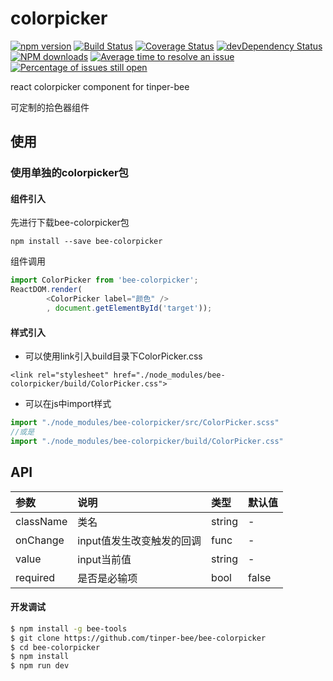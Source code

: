 # colorpicker

[![npm version](https://img.shields.io/npm/v/bee-colorpicker.svg)](https://www.npmjs.com/package/bee-colorpicker)
[![Build Status](https://img.shields.io/travis/tinper-bee/bee-colorpicker/master.svg)](https://travis-ci.org/tinper-bee/bee-colorpicker)
[![Coverage Status](https://coveralls.io/repos/github/tinper-bee/bee-colorpicker/badge.svg?branch=master)](https://coveralls.io/github/tinper-bee/bee-colorpicker?branch=master)
[![devDependency Status](https://img.shields.io/david/dev/tinper-bee/bee-colorpicker.svg)](https://david-dm.org/tinper-bee/bee-colorpicker#info=devDependencies)
[![NPM downloads](http://img.shields.io/npm/dm/bee-colorpicker.svg?style=flat)](https://npmjs.org/package/bee-colorpicker)
[![Average time to resolve an issue](http://isitmaintained.com/badge/resolution/tinper-bee/bee-colorpicker.svg)](http://isitmaintained.com/project/tinper-bee/bee-colorpicker "Average time to resolve an issue")
[![Percentage of issues still open](http://isitmaintained.com/badge/open/tinper-bee/bee-colorpicker.svg)](http://isitmaintained.com/project/tinper-bee/bee-colorpicker "Percentage of issues still open")


react colorpicker component for tinper-bee

可定制的拾色器组件

## 使用

### 使用单独的colorpicker包
#### 组件引入
先进行下载bee-colorpicker包
```
npm install --save bee-colorpicker
```
组件调用
```js
import ColorPicker from 'bee-colorpicker';
ReactDOM.render(
        <ColorPicker label="颜色" />
        , document.getElementById('target'));
```
#### 样式引入
- 可以使用link引入build目录下ColorPicker.css
```
<link rel="stylesheet" href="./node_modules/bee-colorpicker/build/ColorPicker.css">
```
- 可以在js中import样式
```js
import "./node_modules/bee-colorpicker/src/ColorPicker.scss"
//或是
import "./node_modules/bee-colorpicker/build/ColorPicker.css"
```


## API
|参数|说明|类型|默认值|
|:--|:---|:--|:---|
|className|类名|string|-|
|onChange|input值发生改变触发的回调|func|-|
|value|input当前值|string|-|
|required|是否是必输项|bool|false|

#### 开发调试

```sh
$ npm install -g bee-tools
$ git clone https://github.com/tinper-bee/bee-colorpicker
$ cd bee-colorpicker
$ npm install
$ npm run dev
```
